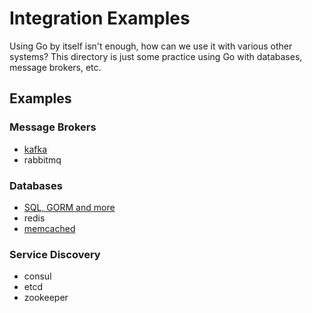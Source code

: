 # Integration Examples
Using Go by itself isn't enough, how can we use it with various other systems? This directory is just some practice using Go with databases, message brokers, etc.

## Examples
### Message Brokers
* [kafka](https://github.com/jamescarr/go-learning/tree/master/integrations/kafka)
* rabbitmq

### Databases
* [SQL, GORM and more](https://github.com/jamescarr/go-learning/tree/master/integrations/sql)
* redis
* [memcached](https://github.com/jamescarr/go-learning/tree/master/integrations/memcached)

### Service Discovery
* consul
* etcd
* zookeeper


